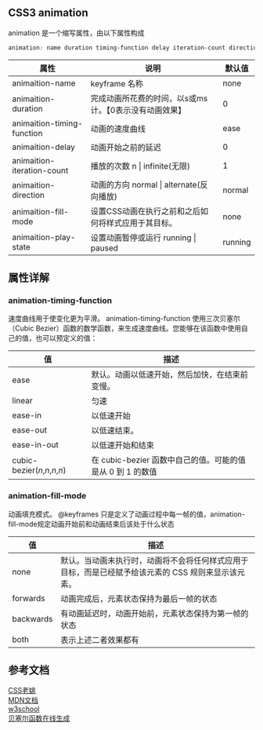 ## CSS3 animation
animation 是一个缩写属性，由以下属性构成
```css
animation: name duration timing-function delay iteration-count direction fill-mode play-state;
```

| 属性                | 说明 | 默认值 |
| ------------------- | -------------------------- | ---- |
| animaition-name     | keyframe 名称 | none |
| animaition-duration | 完成动画所花费的时间，以s或ms计。【0表示没有动画效果】 | 0 |
| animaition-timing-function  | 动画的速度曲线 | ease |
| animaition-delay | 动画开始之前的延迟 | 0 |
| animaition-iteration-count | 播放的次数 n \| infinite(无限) | 1 |
| animaition-direction | 动画的方向 normal \| alternate(反向播放) | normal |
| animaition-fill-mode | 设置CSS动画在执行之前和之后如何将样式应用于其目标。 |none |
| animaition-play-state | 设置动画暂停或运行 running \| paused | running |

## 属性详解
### animation-timing-function
速度曲线用于使变化更为平滑。
animation-timing-function 使用三次贝塞尔（Cubic Bezier）函数的数学函数，来生成速度曲线。您能够在该函数中使用自己的值，也可以预定义的值：

| 值                            | 描述                                                       |
| ----------------------------- | ---------------------------------------------------------- |
| ease                          | 默认。动画以低速开始，然后加快，在结束前变慢。             |
| linear                        | 匀速                                                       |
| ease-in                       | 以低速开始                                                 |
| ease-out                      | 以低速结束。                                               |
| ease-in-out                   | 以低速开始和结束                                           |
| cubic-bezier(*n*,*n*,*n*,*n*) | 在 cubic-bezier 函数中自己的值。可能的值是从 0 到 1 的数值 |

### animation-fill-mode
动画填充模式。
@keyframes 只是定义了动画过程中每一帧的值，animation-fill-mode规定动画开始前和动画结束后该处于什么状态

| 值        | 描述                                                         |
| --------- | ------------------------------------------------------------ |
| none      | 默认。当动画未执行时，动画将不会将任何样式应用于目标，而是已经赋予给该元素的 CSS 规则来显示该元素。 |
| forwards  | 动画完成后，元素状态保持为最后一帧的状态                     |
| backwards | 有动画延迟时，动画开始前，元素状态保持为第一帧的状态         |
| both      | 表示上述二者效果都有                                         |


## 参考文档
[CSS老姚](https://juejin.im/post/5cdd178ee51d456e811d279b)  
[MDN文档](https://developer.mozilla.org/zh-CN/docs/Web/CSS/animation)  
[w3school](https://www.w3school.com.cn/cssref/pr_animation.asp)  
[贝塞尔函数在线生成](https://cubic-bezier.com/#.17,.67,.83,.67) 